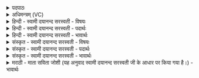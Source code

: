 <details><summary>पदपाठः</summary>

प्रा॒णाय॑। स्वाहा॑। अ॒पा॒नाय॑। स्वाहा॑। व्या॒नायेति॑ विऽआ॒नाय॑। स्वाहा॑। चक्षु॑षे। स्वाहा॑। श्रोत्रा॑य। स्वाहा॑। वा॒चे। स्वाहा॑। मन॑से। स्वाहा॑। २३।
</details>

<details><summary>अधिमन्त्रम् (VC)</summary>

- प्राणादयो देवताः
- प्रजापतिर्ऋषिः
- स्वराडनुष्टुप्
- गान्धारः
</details>

<details><summary>हिन्दी - स्वामी दयानन्द सरस्वती - विषयः</summary>

फिर किसलिये होम का विधान करना चाहिये, इस विषय को अगले मन्त्र में कहा है।
</details>

<details><summary>हिन्दी - स्वामी दयानन्द सरस्वती - पदार्थः</summary>

पदार्थान्वयभाषाः -  जिन मनुष्यों ने (प्राणाय) जो पवन भीतर से बाहर निकलता है, उसके लिये (स्वाहा) योगविद्यायुक्त क्रिया (अपानाय) जो बाहर से भीतर को जाता है, उस पवन के लिये (स्वाहा) वैद्यकविद्यायुक्तक्रिया (व्यानाय) जो विविध प्रकार के अङ्गों में व्याप्त होता है, उस पवन के लिये (स्वाहा) वैद्यकविद्यायुक्त वाणी (चक्षुषे) जिससे प्राणी देखता है, उस नेत्र इन्द्रिय के लिये (स्वाहा) प्रत्यक्षप्रमाणयुक्त वाणी (श्रोत्राय) जिस से सुनता है, उस कर्णेन्द्रिय के लिये (स्वाहा) शास्त्रज्ञ विद्वान् की उपदेशयुक्त वाणी (वाचे) जिससे बोलता है, उस वाणी के लिये (स्वाहा) सत्यभाषण आदि व्यवहारों से युक्त बोलचाल तथा (मनसे) विचार का निमित्त संकल्प और विकल्पवान् मन के लिये (स्वाहा) विचार से भरी हुई वाणी प्रयोग की जाती अर्थात् भलीभाँति उच्चारण की जाती है, वे विद्वान् होते हैं ॥२३ ॥
</details>

<details><summary>हिन्दी - स्वामी दयानन्द सरस्वती - भावार्थः</summary>

भावार्थभाषाः -  जो मनुष्य यज्ञ से शुद्ध किये जल, औषधि, पवन, अन्न, पत्र, पुष्प, फल, रस, कन्द अर्थात् अरबी, आलू, कसेरू, रतालू और शकरकन्द आदि पदार्थों का भोजन करते हैं, वे नीरोग होकर बुद्धि, बल, आरोग्यपन और आयुर्दावाले होते हैं ॥२३ ॥
</details>

<details><summary>संस्कृत - स्वामी दयानन्द सरस्वती - विषयः</summary>

पुनः किमर्थो होमो विधेय इत्याह ॥
</details>

<details><summary>संस्कृत - स्वामी दयानन्द सरस्वती - पदार्थः</summary>

पदार्थान्वयभाषाः -  यैर्मनुष्यैः प्राणाय स्वाहाऽपानाय स्वाहा व्यानाय स्वाहा चक्षुषे स्वाहा श्रोत्राय स्वाहा वाचे स्वाहा मनसे स्वाहा च प्रयुज्यते ते विद्वांसो जायन्ते ॥२३ ॥
</details>

<details><summary>संस्कृत - स्वामी दयानन्द सरस्वती - भावार्थः</summary>

भावार्थभाषाः -  ये मनुष्या यज्ञेन शोधितानि जलौषधिवाय्वन्नपत्रपुष्पफलरसकन्दादीन्यश्नन्ति तेऽरोगा भूत्वा प्रज्ञाबलारोग्यायुष्मन्तो जायन्ते ॥२३ ॥
</details>

<details><summary>मराठी - माता सविता जोशी (यह अनुवाद स्वामी दयानन्द सरस्वती जी के आधार पर किया गया है।) - भावार्थः</summary>

भावार्थभाषाः -  जी माणसे, प्राण अपान, व्यान, नेत्र, श्रोतृ वाणी व मन इत्यादींचा यथायोग्य वापर करतात ती विद्वान असतात. जी माणसे यज्ञाने शुद्ध झालेले जल, औषधे, वायू, अन्न, पत्र, पुष्प, फळे, रस कंद अर्थात् आर्वी, बटाटे, गाजर, रताळी, बीटरुट इत्यादी पदार्थांचे भोजन करतात ती निरोगी होऊन बुद्धिमान, बलवान, आरोग्यवान व दीर्घायुषी होतात.
</details>
